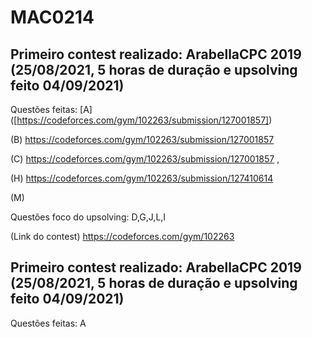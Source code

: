 # MAC0214

## Primeiro contest realizado: ArabellaCPC 2019 (25/08/2021, 5 horas de duração e upsolving feito 04/09/2021)
Questões feitas: 
[A] ([https://codeforces.com/gym/102263/submission/127001857])

(B) https://codeforces.com/gym/102263/submission/127001857 

(C) https://codeforces.com/gym/102263/submission/127001857 ,

(H) https://codeforces.com/gym/102263/submission/127410614

(M) 

Questões foco do upsolving: D,G,J,L,I

(Link do contest) https://codeforces.com/gym/102263

## Primeiro contest realizado: ArabellaCPC 2019 (25/08/2021, 5 horas de duração e upsolving feito 04/09/2021)
Questões feitas: A
